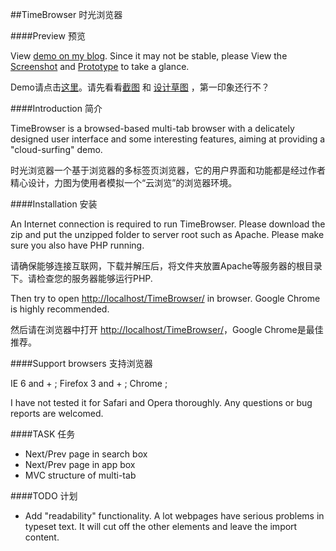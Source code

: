 ##TimeBrowser 时光浏览器

####Preview 预览

View [demo on my blog](http://www.hasown.com/TimeBrowser/). Since it may not be stable, please View the [Screenshot](http://github.com/kainliu/TimeBrowser/raw/master/design/preview.png) and [Prototype](http://github.com/kainliu/TimeBrowser/raw/master/design/prototype.png) to take a glance.

Demo请点击[这里](http://www.hasown.com/TimeBrowser/)。请先看看[截图](http://github.com/kainliu/TimeBrowser/raw/master/design/preview.png) 和 [设计草图](http://github.com/kainliu/TimeBrowser/raw/master/design/prototype.png) ，第一印象还行不？

####Introduction 简介

TimeBrowser is a browsed-based multi-tab browser with a delicately designed user interface and some interesting features, aiming at providing a "cloud-surfing" demo.

时光浏览器一个基于浏览器的多标签页浏览器，它的用户界面和功能都是经过作者精心设计，力图为使用者模拟一个“云浏览”的浏览器环境。



####Installation 安装

An Internet connection is required to run TimeBrowser. Please download the zip and put the unzipped folder to server root such as Apache. Please make sure you also have PHP running.

请确保能够连接互联网，下载并解压后，将文件夹放置Apache等服务器的根目录下。请检查您的服务器能够运行PHP.

Then try to open [http://localhost/TimeBrowser/](http://localhost/TimeBrowser/) in browser. Google Chrome is highly recommended.

然后请在浏览器中打开 [http://localhost/TimeBrowser/](http://localhost/TimeBrowser/)，Google Chrome是最佳推荐。



####Support browsers 支持浏览器

IE 6 and + ;
Firefox 3 and + ;
Chrome ;

I have not tested it for Safari and Opera thoroughly. Any questions or bug reports are welcomed.


####TASK 任务

* Next/Prev page in search box
* Next/Prev page in app box
* MVC structure of multi-tab 

####TODO 计划

* Add "readability" functionality. A lot webpages have serious problems in typeset text. It will cut off the other elements and leave the import content.